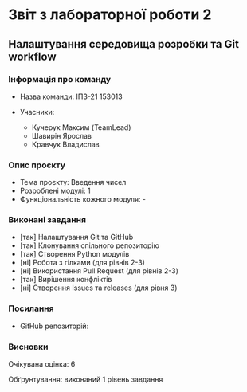 # Звіт з лабораторної роботи 2

## Налаштування середовища розробки та Git workflow

### Інформація про команду
- Назва команди: ІПЗ-21 153013

- Учасники:
  - Кучерук Максим (TeamLead)
  - Шавирін Ярослав
  - Кравчук Владислав

### Опис проєкту

- Тема проєкту: Введення чисел
- Розроблені модулі: 1
- Функціональність кожного модуля: -

### Виконані завдання

- [так] Налаштування Git та GitHub
- [так] Клонування спільного репозиторію
- [так] Створення Python модулів
- [ні] Робота з гілками (для рівнів 2-3)
- [ні] Використання Pull Request (для рівнів 2-3)
- [так] Вирішення конфліктів
- [ні] Створення Issues та releases (для рівня 3)

### Посилання

- GitHub репозиторій:

### Висновки

Очікувана оцінка: 6

Обґрунтування: виконаний 1 рівень завдання
